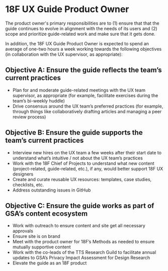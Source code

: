 # 18F UX Guide Product Owner 

The product owner's primary responsibilities are to (1) ensure that that the guide continues to evolve in alignment with the needs of its users and (2) scope and prioritize guide-related work and make sure that it gets done. 

In addition, the 18F UX Guide Product Owner is expected to spend an average of one-two hours a week working towards the following objectives (in collaboration with the UX supervisor, as appropriate):


## Objective A: Ensure the guide reflects the team’s current practices

- Plan for and moderate guide-related meetings with the UX team supervisor, as appropriate (for example, facilitate exercises during the team’s bi-weekly huddle)
- Drive consensus around the UX team’s preferred practices (for example, through things like collaboratively drafting articles and managing a peer review process)


## Objective B: Ensure the guide supports the team’s current practices

- Interview new hires on the UX team a few weeks after their start date to understand what’s intuitive / not about the UX team’s practices
- Work with the 18F Chief of Projects to understand what new content (project-related, guide-related, etc.), if any, would better support 18F UX designers
- Create and curate reusable UX resources: templates, case studies, checklists, etc.
- Address outstanding issues in GitHub


## Objective C: Ensure the guide works as part of GSA’s content ecosystem
- Work with outreach to ensure content and site get all necessary approvals
- Ensure site is on brand 
- Meet with the product owner for 18F’s Methods as needed to ensure mutually supportive content
- Work with the co-leads of the TTS Research Guild to facilitate annual updates to GSA’s Privacy Impact Assessment for Design Research
- Elevate the guide as an 18F product
